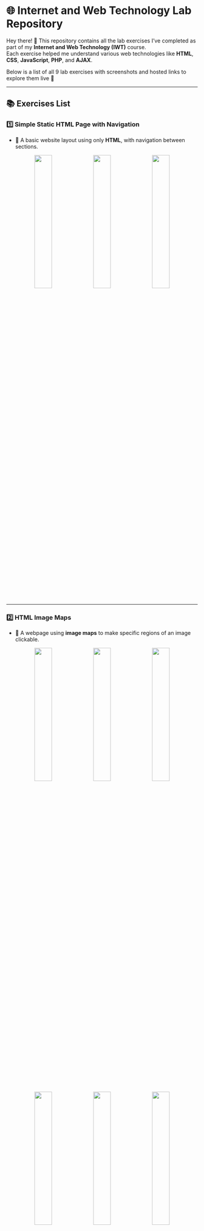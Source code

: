# 🌐 Internet and Web Technology Lab Repository

Hey there! 👋 This repository contains all the lab exercises I’ve completed as part of my **Internet and Web Technology (IWT)** course.  
Each exercise helped me understand various web technologies like **HTML**, **CSS**, **JavaScript**, **PHP**, and **AJAX**.

Below is a list of all 9 lab exercises with screenshots and hosted links to explore them live 💖

---

## 📚 Exercises List

### 1️⃣ Simple Static HTML Page with Navigation

- 📄 A basic website layout using only **HTML**, with navigation between sections.

<div align="center">
  <img src="https://github.com/user-attachments/assets/6aa3a0ea-8f9b-40a0-8c62-06d74b2738bd" width="30%" />
  <img src="https://github.com/user-attachments/assets/0c185160-d7c4-4330-bbba-d988a74910e6" width="30%" />
  <img src="https://github.com/user-attachments/assets/299e5acf-0ca8-4728-9ce2-4581bf675772" width="30%" />
</div>

---

### 2️⃣ HTML Image Maps

- 📌 A webpage using **image maps** to make specific regions of an image clickable.

<div align="center">
  <img src="https://github.com/user-attachments/assets/a348b889-233e-49e1-bf20-68c5a0796695" width="30%" />
  <img src="https://github.com/user-attachments/assets/95b95752-0d65-4f8c-a376-735d189425b7" width="30%" />
  <img src="https://github.com/user-attachments/assets/2c3b79ad-537f-4681-9eb0-126a2a56aa9c" width="30%" />
</div>
<div align="center">
  <img src="https://github.com/user-attachments/assets/e09f65ec-ef17-4a26-880c-e17169e375b7" width="30%" />
  <img src="https://github.com/user-attachments/assets/db0eecb8-369a-409d-9cbc-86bda885a78b" width="30%" />
  <img src="https://github.com/user-attachments/assets/4d198ede-a4d6-4432-a20e-198bef3d9cb4" width="30%" />
</div>

---

### 3️⃣ Web Page Replication – Gmail Login & Workspace Pages

- 🎯 Cloning the design of: [Gmail Workspace Page](https://workspace.google.com/intl/en-US/gmail/)
- 🖼️ Screenshot:
  <div align="center">
    <img src="https://github.com/user-attachments/assets/a59cf4ce-d15c-47be-b88d-ac0742597e45" width="45%" />
    <img src="https://github.com/user-attachments/assets/a6cabe02-fded-4cf3-be2e-b04aa143829f" width="45%" />
  </div>

---

### 4️⃣ Age Calculator using JavaScript

- 📅 A simple tool that calculates your age based on date input.
- 🖼️ Screenshot:
  <div align="center">
    <img src="https://github.com/user-attachments/assets/9651c680-9164-4e46-a071-691ae456af29" width="65%" />
  </div>

---

### 5️⃣ Dynamic To-Do List using JS Forms

- 📋 A fully interactive **to-do list** that lets you add and remove tasks using **JavaScript**.
- 🖼️ Screenshot:  
  <div align="center">
    <img src="https://github.com/user-attachments/assets/a43fd566-120c-4604-bd0a-6638ebdcf6c6" width="65%" />
  </div>
  
---

### 6️⃣ JavaScript Form Validation

- 🧪 A web form that validates different input types (text, email, number, etc.) using **JS validation**.
- 🖼️ Screenshot:
  <div align="center">
    <img src="https://github.com/user-attachments/assets/92ef4f3d-4e26-4d5f-935d-40813ae1568a" width="45%" />
    <img src="https://github.com/user-attachments/assets/4ba1bbce-e270-4ba2-8d12-171cf278a79b" width="45%" />
  </div>

---

### 7️⃣ Data Fetching from API using JavaScript

- 🌐 Using **`fetch()`** to pull data from an API and display it dynamically.
- 🖼️ Screenshot:
  <div align="center">
    <img src="https://github.com/user-attachments/assets/6b256473-b86b-4f32-b753-63af6add5fa7" width="30%" />
    <img src="https://github.com/user-attachments/assets/c1a0222e-1110-4c0a-b09d-2369fb2f851f" width="30%" />
    <img src="https://github.com/user-attachments/assets/be880d39-99f1-46cf-8c1b-61ccaad2d809" width="30%" />
  </div>
  <div align="center">
    <img src="https://github.com/user-attachments/assets/c56ddf83-6d1c-41d2-9ac8-c5654b4d628e" width="30%" />
    <img src="https://github.com/user-attachments/assets/06eaf2ef-e9e4-430b-a6d1-8b97602cd50f" width="30%" />
    <img src="https://github.com/user-attachments/assets/4b76db9a-e93a-4c41-80f6-a24da9848e5e" width="30%" />
  </div>

---

### 8️⃣ Personal Movie Review App using PHP

- 🎥 A simple movie review app using **PHP** for backend logic and **forms**.
- 🖼️ Screenshot:
  <div align="center">
    <img src="https://github.com/user-attachments/assets/279ff922-0042-492e-bb32-2b0ef2be9fc9" width="45%" />
    <img src="https://github.com/user-attachments/assets/e222c1e6-e94f-4f12-867f-5458284171b8" width="45%" />
  </div>

---

### 9️⃣ AJAX

- 🔄 Demonstrating **AJAX** to send and receive data asynchronously without reloading the page.
- 🖼️ Screenshot:  
  <div align="center">
    <img src="https://github.com/user-attachments/assets/ba31f4a4-a521-442b-a672-ec78065fb155" width="65%" />
  </div>

---

## 💖 Final Note

These exercises helped me grow as a full stack developer and gain confidence in working with both frontend and backend technologies.  
Thanks for checking out my work! 😊

